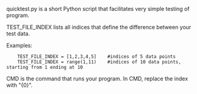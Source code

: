 
quicktest.py is a short Python script that facilitates very simple testing of program.

TEST_FILE_INDEX lists all indices that define the difference between your test data. 

Examples:

```
	TEST_FILE_INDEX = [1,2,3,4,5]    #indices of 5 data points
	TEST_FILE_INDEX = range(1,11)    #indices of 10 data points, starting from 1 ending at 10	
```

CMD is the command that runs your program.  In CMD, replace the index with "{0}".

